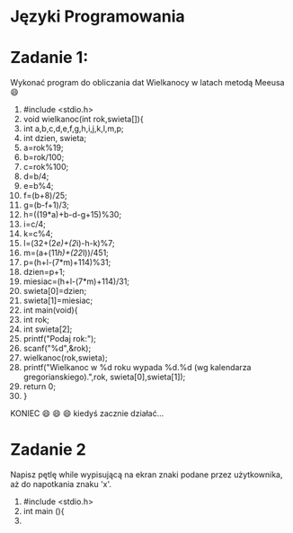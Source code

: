 # Języki Programowania
# Zadanie 1:
Wykonać program do obliczania dat Wielkanocy w latach metodą Meeusa :smile:

1. #include <stdio.h>
2. void wielkanoc(int rok,swieta[]){
3. int a,b,c,d,e,f,g,h,i,j,k,l,m,p;
4. int dzien, swieta;
5. a=rok%19;
6. b=rok/100;
7. c=rok%100;
8. d=b/4;
9. e=b%4;
10. f=(b+8)/25;
11. g=(b-f+1)/3;
12. h=((19*a)+b-d-g+15)%30;
13. i=c/4;
14. k=c%4;
15. l=(32+(2*e)+(2*i)-h-k)%7;
16. m=(a+(11*h)+(22*l))/451;
17. p=(h+l-(7*m)+114)%31;
18. dzien=p+1;
19. miesiac=(h+l-(7*m)+114)/31;
20. swieta[0]=dzien;
21. swieta[1]=miesiac;
22. int main(void){
23. int rok;
24. int swieta[2];
25. printf("Podaj rok:");
26. scanf("%d",&rok);
27. wielkanoc(rok,swieta);
28. printf("Wielkanoc w %d roku wypada %d.%d (wg kalendarza gregorianskiego).",rok, swieta[0],swieta[1]);
29. return 0;
30. }

KONIEC :smile: :smile: :smile: kiedyś zacznie działać...

# Zadanie 2
Napisz pętlę while wypisującą na ekran znaki podane przez użytkownika, aż do napotkania znaku 'x'.

1. #include <stdio.h>
2. int main (){
3. 
